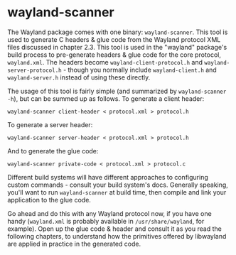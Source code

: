 # wayland-scanner

The Wayland package comes with one binary: `wayland-scanner`. This tool is used
to generate C headers & glue code from the Wayland protocol XML files discussed
in chapter 2.3. This tool is used in the "wayland" package's build process to
pre-generate headers & glue code for the core protocol, `wayland.xml`. The
headers become `wayland-client-protocol.h` and `wayland-server-protocol.h` -
though you normally include `wayland-client.h` and `wayland-server.h` instead of
using these directly.

The usage of this tool is fairly simple (and summarized by `wayland-scanner
-h`), but can be summed up as follows. To generate a client header:

    wayland-scanner client-header < protocol.xml > protocol.h

To generate a server header:

    wayland-scanner server-header < protocol.xml > protocol.h

And to generate the glue code:

    wayland-scanner private-code < protocol.xml > protocol.c

Different build systems will have different approaches to configuring custom
commands - consult your build system's docs. Generally speaking, you'll want to
run `wayland-scanner` at build time, then compile and link your application to
the glue code.

Go ahead and do this with any Wayland protocol now, if you have one handy
(`wayland.xml` is probably available in `/usr/share/wayland`, for example). Open
up the glue code & header and consult it as you read the following chapters, to
understand how the primitives offered by libwayland are applied in practice in
the generated code.
